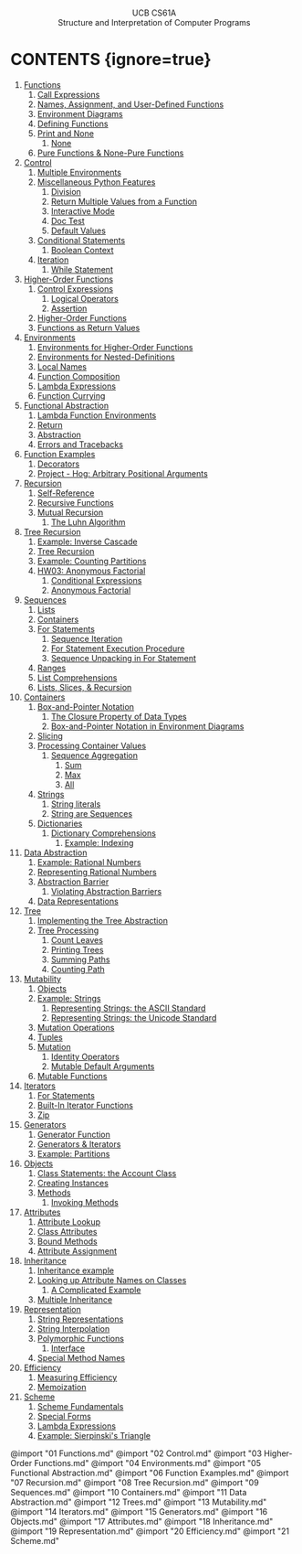 <div class="cover-page" align=center STYLE="page-break-after: always;">

<br/><br/><br/><br/><br/><br/><br/><br/><br/><br/><br/>

<div class="cover-title">UCB CS61A</div>

<div class="cover-subtitle">Structure and Interpretation of Computer Programs</div>

</div>

<div class="toc-page" STYLE="page-break-after: always;">

# CONTENTS {ignore=true}

<!-- @import "[TOC]" {cmd="toc" depthFrom=1 depthTo=6 orderedList=true} -->

<!-- code_chunk_output -->

1. [Functions](#functions)
    1. [Call Expressions](#call-expressions)
    2. [Names, Assignment, and User-Defined Functions](#names-assignment-and-user-defined-functions)
    3. [Environment Diagrams](#environment-diagrams)
    4. [Defining Functions](#defining-functions)
    5. [Print and None](#print-and-none)
        1. [None](#none)
    6. [Pure Functions & None-Pure Functions](#pure-functions--none-pure-functions)
2. [Control](#control)
    1. [Multiple Environments](#multiple-environments)
    2. [Miscellaneous Python Features](#miscellaneous-python-features)
        1. [Division](#division)
        2. [Return Multiple Values from a Function](#return-multiple-values-from-a-function)
        3. [Interactive Mode](#interactive-mode)
        4. [Doc Test](#doc-test)
        5. [Default Values](#default-values)
    3. [Conditional Statements](#conditional-statements)
        1. [Boolean Context](#boolean-context)
    4. [Iteration](#iteration)
        1. [While Statement](#while-statement)
3. [Higher-Order Functions](#higher-order-functions)
    1. [Control Expressions](#control-expressions)
        1. [Logical Operators](#logical-operators)
        2. [Assertion](#assertion)
    2. [Higher-Order Functions](#higher-order-functions-1)
    3. [Functions as Return Values](#functions-as-return-values)
4. [Environments](#environments)
    1. [Environments for Higher-Order Functions](#environments-for-higher-order-functions)
    2. [Environments for Nested-Definitions](#environments-for-nested-definitions)
    3. [Local Names](#local-names)
    4. [Function Composition](#function-composition)
    5. [Lambda Expressions](#lambda-expressions)
    6. [Function Currying](#function-currying)
5. [Functional Abstraction](#functional-abstraction)
    1. [Lambda Function Environments](#lambda-function-environments)
    2. [Return](#return)
    3. [Abstraction](#abstraction)
    4. [Errors and Tracebacks](#errors-and-tracebacks)
6. [Function Examples](#function-examples)
    1. [Decorators](#decorators)
    2. [Project - Hog: Arbitrary Positional Arguments](#project---hog-arbitrary-positional-arguments)
7. [Recursion](#recursion)
    1. [Self-Reference](#self-reference)
    2. [Recursive Functions](#recursive-functions)
    3. [Mutual Recursion](#mutual-recursion)
        1. [The Luhn Algorithm](#the-luhn-algorithm)
8. [Tree Recursion](#tree-recursion)
    1. [Example: Inverse Cascade](#example-inverse-cascade)
    2. [Tree Recursion](#tree-recursion-1)
    3. [Example: Counting Partitions](#example-counting-partitions)
    4. [HW03: Anonymous Factorial](#hw03-anonymous-factorial)
        1. [Conditional Expressions](#conditional-expressions)
        2. [Anonymous Factorial](#anonymous-factorial)
9. [Sequences](#sequences)
    1. [Lists](#lists)
    2. [Containers](#containers)
    3. [For Statements](#for-statements)
        1. [Sequence Iteration](#sequence-iteration)
        2. [For Statement Execution Procedure](#for-statement-execution-procedure)
        3. [Sequence Unpacking in For Statement](#sequence-unpacking-in-for-statement)
    4. [Ranges](#ranges)
    5. [List Comprehensions](#list-comprehensions)
    6. [Lists, Slices, & Recursion](#lists-slices--recursion)
10. [Containers](#containers-1)
    1. [Box-and-Pointer Notation](#box-and-pointer-notation)
        1. [The Closure Property of Data Types](#the-closure-property-of-data-types)
        2. [Box-and-Pointer Notation in Environment Diagrams](#box-and-pointer-notation-in-environment-diagrams)
    2. [Slicing](#slicing)
    3. [Processing Container Values](#processing-container-values)
        1. [Sequence Aggregation](#sequence-aggregation)
            1. [Sum](#sum)
            2. [Max](#max)
            3. [All](#all)
    4. [Strings](#strings)
        1. [String literals](#string-literals)
        2. [String are Sequences](#string-are-sequences)
    5. [Dictionaries](#dictionaries)
        1. [Dictionary Comprehensions](#dictionary-comprehensions)
            1. [Example: Indexing](#example-indexing)
11. [Data Abstraction](#data-abstraction)
    1. [Example: Rational Numbers](#example-rational-numbers)
    2. [Representing Rational Numbers](#representing-rational-numbers)
    3. [Abstraction Barrier](#abstraction-barrier)
        1. [Violating Abstraction Barriers](#violating-abstraction-barriers)
    4. [Data Representations](#data-representations)
12. [Tree](#tree)
    1. [Implementing the Tree Abstraction](#implementing-the-tree-abstraction)
    2. [Tree Processing](#tree-processing)
        1. [Count Leaves](#count-leaves)
        2. [Printing Trees](#printing-trees)
        3. [Summing Paths](#summing-paths)
        4. [Counting Path](#counting-path)
13. [Mutability](#mutability)
    1. [Objects](#objects)
    2. [Example: Strings](#example-strings)
        1. [Representing Strings: the ASCII Standard](#representing-strings-the-ascii-standard)
        2. [Representing Strings: the Unicode Standard](#representing-strings-the-unicode-standard)
    3. [Mutation Operations](#mutation-operations)
    4. [Tuples](#tuples)
    5. [Mutation](#mutation)
        1. [Identity Operators](#identity-operators)
        2. [Mutable Default Arguments](#mutable-default-arguments)
    6. [Mutable Functions](#mutable-functions)
14. [Iterators](#iterators)
    1. [For Statements](#for-statements-1)
    2. [Built-In Iterator Functions](#built-in-iterator-functions)
    3. [Zip](#zip)
15. [Generators](#generators)
    1. [Generator Function](#generator-function)
    2. [Generators &  Iterators](#generators---iterators)
    3. [Example: Partitions](#example-partitions)
16. [Objects](#objects-1)
    1. [Class Statements: the Account Class](#class-statements-the-account-class)
    2. [Creating Instances](#creating-instances)
    3. [Methods](#methods)
        1. [Invoking Methods](#invoking-methods)
17. [Attributes](#attributes)
    1. [Attribute Lookup](#attribute-lookup)
    2. [Class Attributes](#class-attributes)
    3. [Bound Methods](#bound-methods)
    4. [Attribute Assignment](#attribute-assignment)
18. [Inheritance](#inheritance)
    1. [Inheritance example](#inheritance-example)
    2. [Looking up Attribute Names on Classes](#looking-up-attribute-names-on-classes)
        1. [A Complicated Example](#a-complicated-example)
    3. [Multiple Inheritance](#multiple-inheritance)
19. [Representation](#representation)
    1. [String Representations](#string-representations)
    2. [String Interpolation](#string-interpolation)
    3. [Polymorphic Functions](#polymorphic-functions)
        1. [Interface](#interface)
    4. [Special Method Names](#special-method-names)
20. [Efficiency](#efficiency)
    1. [Measuring Efficiency](#measuring-efficiency)
    2. [Memoization](#memoization)
21. [Scheme](#scheme)
    1. [Scheme Fundamentals](#scheme-fundamentals)
    2. [Special Forms](#special-forms)
    3. [Lambda Expressions](#lambda-expressions-1)
    4. [Example: Sierpinski's Triangle](#example-sierpinskis-triangle)

<!-- /code_chunk_output -->

</div>

<div class="main-content" STYLE="page-break-after: always;">

@import "01 Functions.md"
@import "02 Control.md"
@import "03 Higher-Order Functions.md"
@import "04 Environments.md"
@import "05 Functional Abstraction.md"
@import "06 Function Examples.md"
@import "07 Recursion.md"
@import "08 Tree Recursion.md"
@import "09 Sequences.md"
@import "10 Containers.md"
@import "11 Data Abstraction.md"
@import "12 Trees.md"
@import "13 Mutability.md"
@import "14 Iterators.md"
@import "15 Generators.md"
@import "16 Objects.md"
@import "17 Attributes.md"
@import "18 Inheritance.md"
@import "19 Representation.md"
@import "20 Efficiency.md"
@import "21 Scheme.md"

</div>